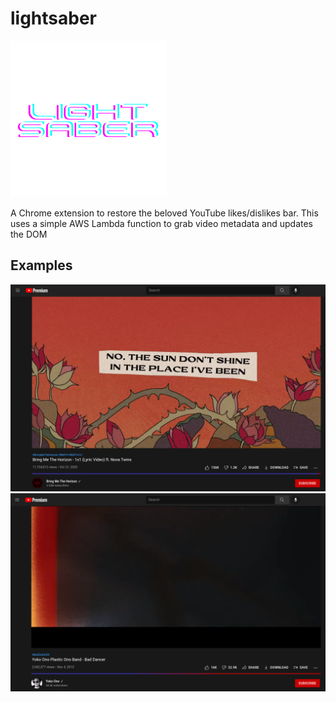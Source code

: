 # lightsaber

![sample image](logo.png)

A Chrome extension to restore the beloved YouTube likes/dislikes bar. This uses a simple AWS Lambda function to grab video metadata and updates the DOM

## Examples


![sample image](example1.png)
![sample image](example2.png)



